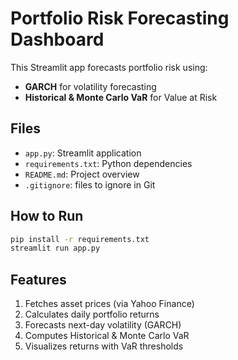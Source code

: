# Portfolio Risk Forecasting Dashboard

This Streamlit app forecasts portfolio risk using:
- **GARCH** for volatility forecasting
- **Historical & Monte Carlo VaR** for Value at Risk

## Files

- `app.py`: Streamlit application  
- `requirements.txt`: Python dependencies  
- `README.md`: Project overview  
- `.gitignore`: files to ignore in Git

## How to Run

```bash
pip install -r requirements.txt
streamlit run app.py
````

## Features

1. Fetches asset prices (via Yahoo Finance)
2. Calculates daily portfolio returns
3. Forecasts next-day volatility (GARCH)
4. Computes Historical & Monte Carlo VaR
5. Visualizes returns with VaR thresholds

